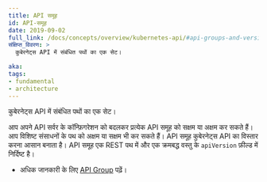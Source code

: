 ```yaml
---
title: API समूह
id: API-समूह
date: 2019-09-02
full_link: /docs/concepts/overview/kubernetes-api/#api-groups-and-versioning
संक्षिप्त_विवरण: >
  कुबेरनेट्स API में संबंधित पथों का एक सेट।

aka:
tags:
- fundamental
- architecture
---
```

कुबेरनेट्स API में संबंधित पथों का एक सेट।

<!--more-->
आप अपने API सर्वर के कॉन्फ़िगरेशन को बदलकर प्रत्येक API समूह को सक्षम या अक्षम कर सकते हैं। आप विशिष्ट संसाधनों के पथ को अक्षम या सक्षम भी कर सकते हैं। API समूह कुबेरनेट्स API का विस्तार करना आसान बनाता है। API समूह एक REST पथ में और एक क्रमबद्ध वस्तु के `apiVersion` फ़ील्ड में निर्दिष्ट है।

* अधिक जानकारी के लिए [API Group](/docs/concepts/overview/kubernetes-api/#api-groups-and-versioning) पढ़ें।